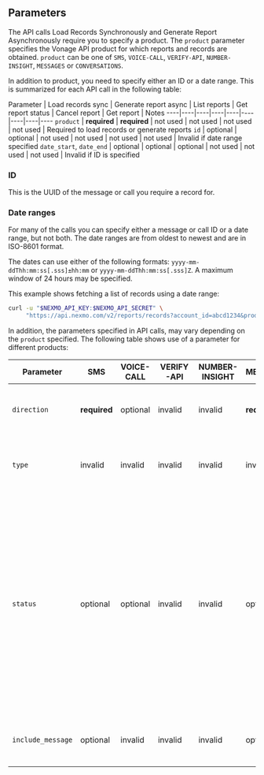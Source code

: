## Parameters

The API calls Load Records Synchronously and Generate Report Asynchronously require you to specify a product. The `product` parameter specifies the Vonage API product for which reports and records are obtained. `product` can be one of `SMS`, `VOICE-CALL`, `VERIFY-API`, `NUMBER-INSIGHT`, `MESSAGES` or `CONVERSATIONS`.

In addition to product, you need to specify either an ID or a date range. This is summarized for each API call in the following table:

Parameter | Load records sync | Generate report async | List reports | Get report status | Cancel report | Get report | Notes
----|----|----|----|----|----|----|----|----
`product` | **required** | **required** | not used | not used | not used | not used | Required to load records or generate reports
`id` | optional | optional | not used | not used | not used | not used | Invalid if date range specified
`date_start`, `date_end` | optional | optional | optional | not used | not used | not used | Invalid if ID is specified

### ID

This is the UUID of the message or call you require a record for.

### Date ranges

For many of the calls you can specify either a message or call ID or a date range, but not both. The date ranges are from oldest to newest and are in ISO-8601 format.

The dates can use either of the following formats: `yyyy-mm-ddThh:mm:ss[.sss]±hh:mm` or `yyyy-mm-ddThh:mm:ss[.sss]Z`. A maximum window of 24 hours may be specified.

This example shows fetching a list of records using a date range:

```sh
curl -u "$NEXMO_API_KEY:$NEXMO_API_SECRET" \
     "https://api.nexmo.com/v2/reports/records?account_id=abcd1234&product=MESSAGES&direction=outbound&date_start=2020-06-04T00:01:00Z&date_end=2020-06-04T00:02:00Z"
```

In addition, the parameters specified in API calls, may vary depending on the `product` specified. The following table shows use of a parameter for different products:

Parameter | SMS | VOICE-CALL | VERIFY-API | NUMBER-INSIGHT | MESSAGES | CONVERSATIONS | Description
----|----|----|----|----|----|----|----
`direction` | **required** | optional | invalid | invalid | **required** | invalid | Direction of messages or call. Can be `inbound` or `outbound`.
`type` | invalid | invalid | invalid | invalid | invalid | **required** | For `CONVERSATIONS` only. Can be `ip-voice` or `cs-custom-event`.
`status` | optional | optional | invalid | invalid | optional  | optional | Checks for records with specified status. For example `delivered` (for messages) or `answered` (for a voice call). For report status checking it may be `SUCCESS` or one of the other supported values. `status` is invalid if ID is specified in request.
`include_message` | optional | invalid | invalid | invalid | optional | invalid | If `true`, the body of the message will be included in the response.
